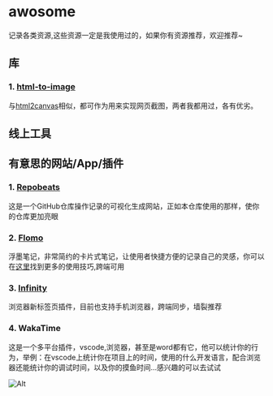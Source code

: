 # awosome
记录各类资源,这些资源一定是我使用过的，如果你有资源推荐，欢迎推荐~

## 库
### 1. [html-to-image](https://github.com/bubkoo/html-to-image)
与[html2canvas](https://github.com/niklasvh/html2canvas)相似，都可作为用来实现网页截图，两者我都用过，各有优劣。
## 线上工具

## 有意思的网站/App/插件
### 1. [Repobeats](https://repobeats.axiom.co/)
这是一个GitHub仓库操作记录的可视化生成网站，正如本仓库使用的那样，使你的仓库更加亮眼

### 2. [Flomo](https://flomoapp.com)
浮墨笔记，非常简约的卡片式笔记，让使用者快捷方便的记录自己的灵感，你可以在[这里](https://help.flomoapp.com/)找到更多的使用技巧,跨端可用

### 3. [Infinity](http://cn.infinitynewtab.com/)
浏览器新标签页插件，目前也支持手机浏览器，跨端同步，墙裂推荐

### 4. WakaTime
这是一个多平台插件，vscode,浏览器，甚至是word都有它，他可以统计你的行为，举例：在vscode上统计你在项目上的时间，使用的什么开发语言，配合浏览器还能统计你的调试时间，以及你的摸鱼时间...感兴趣的可以去试试

![Alt](https://repobeats.axiom.co/api/embed/f8551af3b2bf70296e3052ba0dc70357b1806fee.svg "Repobeats analytics image")
